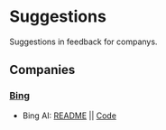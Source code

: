 # Suggestions
Suggestions in feedback for companys.

## Companies
### <ins> Bing </ins>  
- Bing AI: [README](https://github.com/R0nN1ri/Suggestions/blob/main/Bing/BingAI/Bing_AI.md)  ||  [Code](https://github.com/R0nN1ri/Suggestions/blob/main/Bing/BingAI/BingCode.py)
